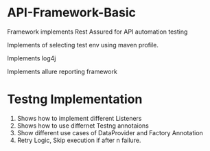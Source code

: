 # API-Framework-Basic
Framework implements Rest Assured for API automation testing

Implements of selecting test env using maven profile.

Implements log4j

Implements allure reporting framework

# Testng Implementation
1. Shows how to implement different Listeners
2. Shows how to use differnet Testng annotaions
3. Show different use cases of DataProvider and Factory Annotation
4. Retry Logic, Skip execution if after n failure.
